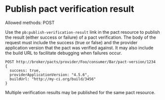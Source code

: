 # Publish pact verification result

Allowed methods: POST

Use the `pb:publish-verification-result` link in the pact resource to publish the result (either success or failure) of a pact verification. The body of the request must include the success (true or false) and the provider application version that the pact was verified against. It may also include the build URL to facilitate debugging when failures occur.

    POST http://broker/pacts/provider/Foo/consumer/Bar/pact-version/1234
    {
      success: true,
      providerApplicationVersion: "4.5.6",
      buildUrl: "http://my-ci.org/build/3456"
    }

Multiple verification results may be published for the same pact resource.
